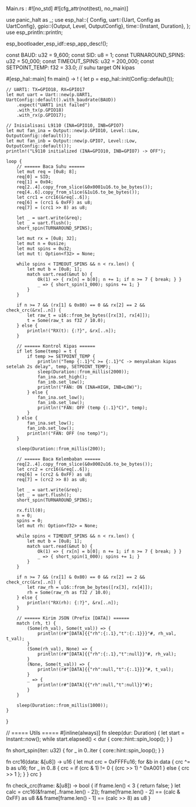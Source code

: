 
Main.rs :
#![no_std]
#![cfg_attr(not(test), no_main)]

use panic_halt as _;
use esp_hal::{
    Config,
    uart::{Uart, Config as UartConfig},
    gpio::{Output, Level, OutputConfig},
    time::{Instant, Duration},
};
use esp_println::println;

esp_bootloader_esp_idf::esp_app_desc!();

const BAUD: u32 = 9_600;
const SID:  u8  = 1;
const TURNAROUND_SPINS: u32 = 50_000;
const TIMEOUT_SPINS:    u32 = 200_000;
const SETPOINT_TEMP: f32 = 33.0; // suhu target ON kipas

#[esp_hal::main]
fn main() -> ! {
    let p = esp_hal::init(Config::default());

    // UART1: TX=GPIO18, RX=GPIO17
    let mut uart = Uart::new(p.UART1, UartConfig::default().with_baudrate(BAUD))
        .expect("UART1 init failed")
        .with_tx(p.GPIO18)
        .with_rx(p.GPIO17);

    // Inisialisasi L9110 (INA=GPIO10, INB=GPIO7)
    let mut fan_ina = Output::new(p.GPIO10, Level::Low, OutputConfig::default());
    let mut fan_inb = Output::new(p.GPIO7, Level::Low, OutputConfig::default());
    println!("L9110 initialized (INA=GPIO10, INB=GPIO7) -> OFF");

    loop {
        // ====== Baca Suhu ======
        let mut req = [0u8; 8];
        req[0] = SID;
        req[1] = 0x04;
        req[2..4].copy_from_slice(&0x0001u16.to_be_bytes());
        req[4..6].copy_from_slice(&1u16.to_be_bytes());
        let crc1 = crc16(&req[..6]);
        req[6] = (crc1 & 0xFF) as u8;
        req[7] = (crc1 >> 8) as u8;

        let _ = uart.write(&req);
        let _ = uart.flush();
        short_spin(TURNAROUND_SPINS);

        let mut rx = [0u8; 32];
        let mut n = 0usize;
        let mut spins = 0u32;
        let mut t: Option<f32> = None;

        while spins < TIMEOUT_SPINS && n < rx.len() {
            let mut b = [0u8; 1];
            match uart.read(&mut b) {
                Ok(1) => { rx[n] = b[0]; n += 1; if n >= 7 { break; } }
                _ => { short_spin(1_000); spins += 1; }
            }
        }

        if n >= 7 && (rx[1] & 0x80) == 0 && rx[2] == 2 && check_crc(&rx[..n]) {
            let raw_t = u16::from_be_bytes([rx[3], rx[4]]);
            t = Some(raw_t as f32 / 10.0);
        } else {
            println!("RX(t): {:?}", &rx[..n]);
        }

        // ====== Kontrol Kipas ======
        if let Some(temp) = t {
            if temp >= SETPOINT_TEMP {
                println!("Temp {:.1}°C >= {:.1}°C -> menyalakan kipas setelah 2s delay", temp, SETPOINT_TEMP);
                sleep(Duration::from_millis(2000));
                fan_ina.set_high();
                fan_inb.set_low();
                println!("FAN: ON (INA=HIGH, INB=LOW)");
            } else {
                fan_ina.set_low();
                fan_inb.set_low();
                println!("FAN: OFF (temp {:.1}°C)", temp);
            }
        } else {
            fan_ina.set_low();
            fan_inb.set_low();
            println!("FAN: OFF (no temp)");
        }

        sleep(Duration::from_millis(200));

        // ====== Baca Kelembaban ======
        req[2..4].copy_from_slice(&0x0002u16.to_be_bytes());
        let crc2 = crc16(&req[..6]);
        req[6] = (crc2 & 0xFF) as u8;
        req[7] = (crc2 >> 8) as u8;

        let _ = uart.write(&req);
        let _ = uart.flush();
        short_spin(TURNAROUND_SPINS);

        rx.fill(0);
        n = 0;
        spins = 0;
        let mut rh: Option<f32> = None;

        while spins < TIMEOUT_SPINS && n < rx.len() {
            let mut b = [0u8; 1];
            match uart.read(&mut b) {
                Ok(1) => { rx[n] = b[0]; n += 1; if n >= 7 { break; } }
                _ => { short_spin(1_000); spins += 1; }
            }
        }

        if n >= 7 && (rx[1] & 0x80) == 0 && rx[2] == 2 && check_crc(&rx[..n]) {
            let raw_rh = u16::from_be_bytes([rx[3], rx[4]]);
            rh = Some(raw_rh as f32 / 10.0);
        } else {
            println!("RX(rh): {:?}", &rx[..n]);
        }

        // ====== Kirim JSON (Prefix [DATA]) ======
        match (rh, t) {
            (Some(rh_val), Some(t_val)) => {
                println!(r#"[DATA]{{"rh":{:.1},"t":{:.1}}}"#, rh_val, t_val);
            }
            (Some(rh_val), None) => {
                println!(r#"[DATA]{{"rh":{:.1},"t":null}}"#, rh_val);
            }
            (None, Some(t_val)) => {
                println!(r#"[DATA]{{"rh":null,"t":{:.1}}}"#, t_val);
            }
            _ => {
                println!(r#"[DATA]{{"rh":null,"t":null}}"#);
            }
        }

        sleep(Duration::from_millis(1000));
    }
}

// ===== Utils =====
#[inline(always)]
fn sleep(dur: Duration) {
    let start = Instant::now();
    while start.elapsed() < dur {
        core::hint::spin_loop();
    }
}

fn short_spin(iter: u32) { for _ in 0..iter { core::hint::spin_loop(); } }

fn crc16(data: &[u8]) -> u16 {
    let mut crc = 0xFFFFu16;
    for &b in data {
        crc ^= b as u16;
        for _ in 0..8 {
            crc = if (crc & 1) != 0 { (crc >> 1) ^ 0xA001 } else { crc >> 1 };
        }
    }
    crc
}

fn check_crc(frame: &[u8]) -> bool {
    if frame.len() < 3 { return false; }
    let calc = crc16(&frame[..frame.len() - 2]);
    frame[frame.len() - 2] == (calc & 0xFF) as u8 && frame[frame.len() - 1] == (calc >> 8) as u8
}



